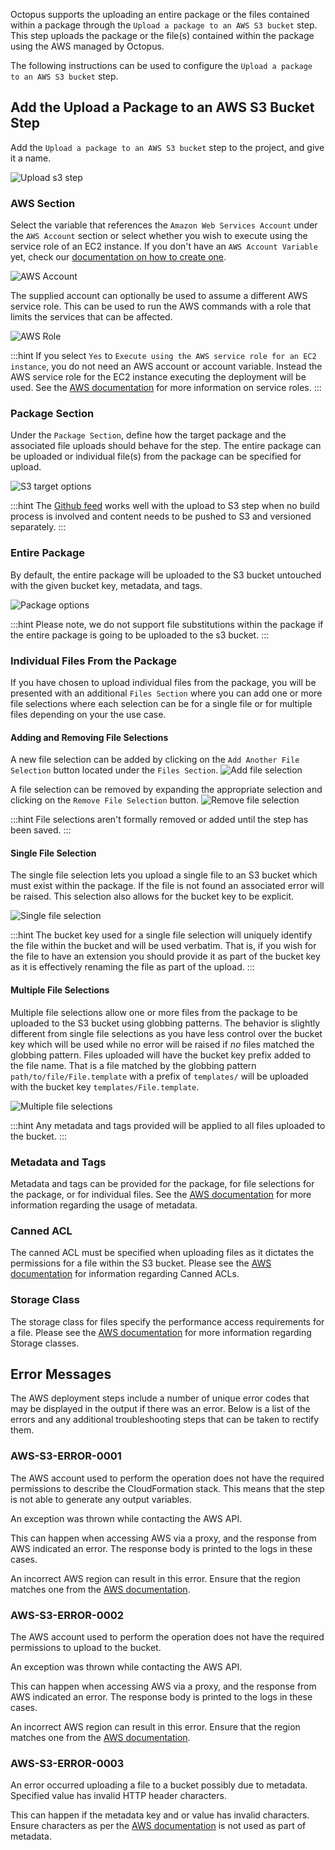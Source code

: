 Octopus supports the uploading an entire package or the files contained within a package through the `Upload a package to an AWS S3 bucket` step. This step uploads the package or the file(s) contained within the package
using the AWS managed by Octopus.

The following instructions can be used to configure the `Upload a package to an AWS S3 bucket` step.

## Add the Upload a Package to an AWS S3 Bucket Step

Add the `Upload a package to an AWS S3 bucket` step to the project, and give it a name.

![Upload s3 step](upload-s3-step.png "width=500")

### AWS Section

Select the variable that references the `Amazon Web Services Account` under the `AWS Account` section or select whether you wish to execute using the service role of an EC2 instance. If you don't have an `AWS Account Variable` yet, check our [documentation on how to create one](/docs/deployment-process/variables/aws-account-variables.md).

![AWS Account](step-aws-account.png "width=500")

The supplied account can optionally be used to assume a different AWS service role. This can be used to run the AWS commands with a role that limits the services that can be affected.

![AWS Role](step-aws-role.png "width=500")

:::hint
If you select `Yes` to `Execute using the AWS service role for an EC2 instance`, you do not need an AWS account or account variable. Instead the AWS service role for the EC2 instance executing the deployment will be used. See the [AWS documentation](https://g.octopushq.com/AwsDocsRolesTermsAndConcepts) for more information on service roles.
:::

### Package Section

Under the `Package Section`, define how the target package and the associated file uploads should behave for
the step. The entire package can be uploaded or individual file(s) from the package can be specified for upload.

 ![S3 target options](upload-s3-target-options.png "width=500")

:::hint
The [Github feed](https://octopus.com/docs/packaging-applications/package-repositories/github-feeds) works well with the upload to S3 step when no build process is involved and content needs to be pushed to S3 and versioned separately.
:::

### Entire Package

By default, the entire package will be uploaded to the S3 bucket untouched with the given bucket key, metadata, and tags.

![Package options](package-options.png "width=500")

:::hint
Please note, we do not support file substitutions within the package if the entire package is going to be uploaded to the s3 bucket.
:::


### Individual Files From the Package

If you have chosen to upload individual files from the package, you will be presented with an additional `Files Section` where you can add one or more file selections where each selection can be for a single file or for multiple files depending on your the use case.

#### Adding and Removing File Selections

A new file selection can be added by clicking on the `Add Another File Selection` button located under the `Files Section`.
![Add file selection](add-file-selection.png "width=500")

A file selection can be removed by expanding the appropriate selection and clicking on the `Remove File Selection` button.
![Remove file selection](remove-file-selection.png "width=500")

:::hint
File selections aren't formally removed or added until the step has been saved.
:::


#### Single File Selection
The single file selection lets you upload a single file to an S3 bucket which must exist within the package. If the file is not found an associated error will be raised. This selection also allows for the bucket key to be explicit.

![Single file selection](single-file-selection.png "width=500")

:::hint
The bucket key used for a single file selection will uniquely identify the file within the bucket and will be used verbatim. That is, if you wish for the file to have an extension you should provide it as part of the bucket key as it is effectively renaming the file as part of the upload.
:::

#### Multiple File Selections
Multiple file selections allow one or more files from the package to be uploaded to the S3 bucket using globbing patterns. The behavior is slightly different from single file selections as you have less control over the bucket key which will be used while no error will be raised if *no* files matched the globbing pattern. Files uploaded will have the bucket key prefix added to the file name. That is a file matched by the globbing pattern `path/to/file/File.template` with a prefix of `templates/` will be uploaded with the bucket key `templates/File.template`.

![Multiple file selections](multiple-file-selections.png "width=500")

:::hint
Any metadata and tags provided will be applied to all files uploaded to the bucket.
:::

### Metadata and Tags
Metadata and tags can be provided for the package, for file selections for the package, or for individual files. See the [AWS documentation](https://g.octopushq.com/AwsS3UsingMetadata) for more information regarding the usage of metadata.

### Canned ACL
The canned ACL must be specified when uploading files as it dictates the permissions for a file within the S3 bucket. Please see the [AWS documentation](https://g.octopushq.com/AwsS3CannedAcl) for information regarding Canned ACLs.

### Storage Class
The storage class for files specify the performance access requirements for a file.
Please see the [AWS documentation](https://g.octopushq.com/AwsS3StorageClasses) for more information regarding Storage classes.

## Error Messages
The AWS deployment steps include a number of unique error codes that may be displayed in the output if there was an error. Below is a list of the errors and any additional troubleshooting steps that can be taken to rectify them.

### AWS-S3-ERROR-0001
The AWS account used to perform the operation does not have the required permissions to describe the CloudFormation stack. This means that the step is not able to generate any output variables.

An exception was thrown while contacting the AWS API.

This can happen when accessing AWS via a proxy, and the response from AWS indicated an error. The response body is printed to the logs in these cases.

An incorrect AWS region can result in this error. Ensure that the region matches one from the [AWS documentation](https://g.octopushq.com/AWSRegions).

### AWS-S3-ERROR-0002
The AWS account used to perform the operation does not have the required permissions to upload to the bucket.

An exception was thrown while contacting the AWS API.

This can happen when accessing AWS via a proxy, and the response from AWS indicated an error. The response body is printed to the logs in these cases.

An incorrect AWS region can result in this error. Ensure that the region matches one from the [AWS documentation](https://g.octopushq.com/AWSRegions).

### AWS-S3-ERROR-0003
An error occurred uploading a file to a bucket possibly due to metadata. Specified value has invalid HTTP header characters.

This can happen if the metadata key and or value has invalid characters. Ensure characters as per the [AWS documentation](https://g.octopushq.com/AwsS3UsingMetadata) is not used as part of
metadata.
